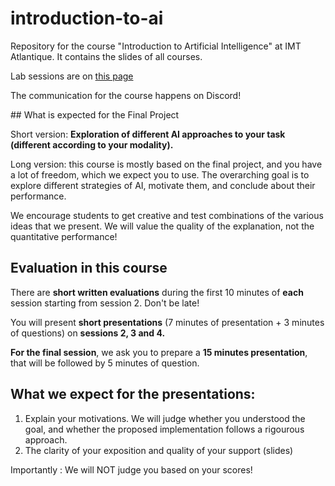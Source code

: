 # introduction-to-ai
Repository for the course "Introduction to Artificial Intelligence" at IMT Atlantique. It contains the slides of all courses.

Lab sessions are on [this page](https://mee-labs.gitlab-pages.imt-atlantique.fr/intro2ai/)

The communication for the course happens on Discord!

## What is expected for the Final Project

Short version: **Exploration of different AI approaches to your task (different according to your modality).**

Long version: this course is mostly based on the final project, and you have a lot of freedom, which we expect you to use. The overarching goal is to explore different strategies of AI, motivate them, and conclude about their performance.

We encourage students to get creative and test combinations of the various ideas that we present. We will value the quality of the explanation, not the quantitative performance!

## Evaluation in this course

There are **short written evaluations** during the first 10 minutes of **each** session starting from session 2. Don't be late!  

You will present **short presentations** (7 minutes of presentation + 3 minutes of questions) on **sessions 2, 3 and 4.**

**For the final session**, we ask you to prepare a **15 minutes presentation**, that will be followed by 5 minutes of question. 

## What we expect for the presentations:

1. Explain your motivations. We will judge whether you understood the goal, and whether the proposed implementation follows a rigourous approach.  
2. The clarity of your exposition and quality of your support (slides)

Importantly : We will NOT judge you based on your scores!

